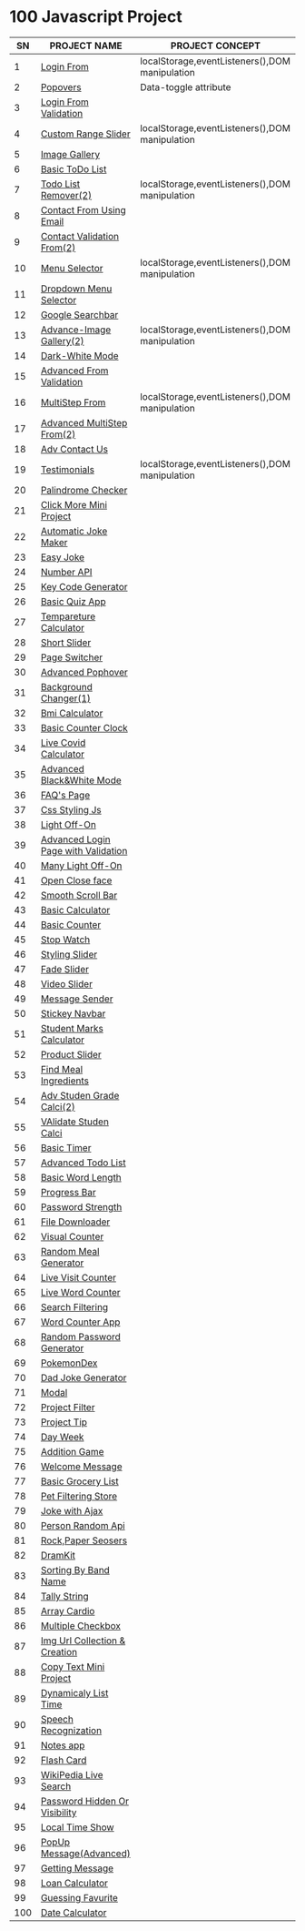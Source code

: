 <div>
    <h1>100 Javascript Project</h1>            
    <table>
      <thead>
        <tr>
          <th>SN</th>
          <th>PROJECT NAME</th>
          <th>PROJECT CONCEPT</th>
        </tr>
      </thead>
      <tbody>
        <tr>
          <td>1</td>
          <td><a href="https://github.com/99monisha/javascript-pro/tree/main/1_project-login-from">Login From</a></td>
          <td>localStorage,eventListeners(),DOM manipulation</td>
        </tr>
        <tr>
          <td>2</td>
          <td><a href="https://github.com/99monisha/javascript-pro/tree/main/2_project-pophover">Popovers</a></td>
          <td>Data-toggle attribute</td>
        </tr>
        <tr>
          <td>3</td>
          <td><a href="https://github.com/99monisha/javascript-pro/tree/main/3_project-login%20form">Login From Validation</a></td>
          <td><a href=""></a></td>
        </tr>
           <tr>
          <td>4</td>
          <td><a href="https://github.com/99monisha/javascript-pro/tree/main/4-project-customRangeSlider">Custom Range Slider</a></td>
          <td>localStorage,eventListeners(),DOM manipulation</td>
        </tr>
        <tr>
          <td>5</td>
          <td><a href="https://github.com/99monisha/javascript-pro/tree/main/5_project-ImageGallery">Image Gallery</a></td>
          <td></td>
        </tr>
        <tr>
          <td>6</td>
          <td><a href="https://github.com/99monisha/javascript-pro/tree/main/6_project-todoList">Basic ToDo List</a></td>
          <td></td>
        </tr>
           <tr>
          <td>7</td>
          <td><a href="https://github.com/99monisha/javascript-pro/tree/main/7_project_todoWithremove">Todo List Remover(2)</a></td>
          <td>localStorage,eventListeners(),DOM manipulation</td>
        </tr>
        <tr>
          <td>8</td>
          <td><a href="https://github.com/99monisha/javascript-pro/tree/main/8_project-contact-form-email-connected">Contact From Using Email</a></td>
          <td></td>
        </tr>
        <tr>
          <td>9</td>
          <td><a href="https://github.com/99monisha/javascript-pro/tree/main/9_project-contactF-validation">Contact Validation From(2)</a></td>
          <td></td>
        </tr>
           <tr>
          <td>10</td>
          <td><a href="https://github.com/99monisha/javascript-pro/tree/main/10_project-menuSelector">Menu Selector</a></td>
          <td>localStorage,eventListeners(),DOM manipulation</td>
        </tr>
        <tr>
          <td>11</td>
          <td><a href="https://github.com/99monisha/javascript-pro/tree/main/11_project-dropdownSelectMenu">Dropdown Menu Selector</a></td>
          <td></td>
        </tr>
        <tr>
          <td>12</td>
          <td><a href="https://github.com/99monisha/javascript-pro/tree/main/12_projects-google%20searchbar">Google Searchbar</a></td>
          <td></td>
        </tr>
           <tr>
          <td>13</td>
          <td><a href="https://github.com/99monisha/javascript-pro/tree/main/13_project-image-gallery">Advance-Image Gallery(2)</a></td>
          <td>localStorage,eventListeners(),DOM manipulation</td>
        </tr>
        <tr>
          <td>14</td>
          <td><a href="https://github.com/99monisha/javascript-pro/tree/main/14.project-darkwhite">Dark-White Mode</a></td>
          <td></td>
        </tr>
        <tr>
          <td>15</td>
          <td><a href="https://github.com/99monisha/javascript-pro/tree/main/15_project-newfrom%20validation/index.html">Advanced From Validation</a></td>
          <td></td>
        </tr>
           <tr>
          <td>16</td>
          <td><a href="https://github.com/99monisha/javascript-pro/tree/main/16_project-Multistep-form">MultiStep From</a></td>
          <td>localStorage,eventListeners(),DOM manipulation</td>
        </tr>
        <tr>
          <td>17</td>
          <td><a href="https://github.com/99monisha/javascript-pro/tree/main/17_project-multi-step-form">Advanced MultiStep From(2)</a></td>
          <td></td>
        </tr>
        <tr>
          <td>18</td>
          <td><a href="https://github.com/99monisha/javascript-pro/tree/main/1_project-login-from/2_project-fromValidation">Adv Contact Us </a></td>
          <td></td>
        </tr>
           <tr>
          <td>19</td>
          <td><a href="https://github.com/99monisha/javascript-pro/tree/main/19_project-testimonials">Testimonials</a></td>
          <td>localStorage,eventListeners(),DOM manipulation</td>
        </tr>
        <tr>
          <td>20</td>
          <td><a href="https://github.com/99monisha/javascript-pro/tree/main/20_project_palindrome-checking">Palindrome Checker</a></td>
          <td></td>
        </tr>
        <tr>
          <td>21</td>
          <td><a href="https://github.com/99monisha/javascript-pro/tree/main/21_project-click-more">Click More Mini Project</a></td>
          <td></td>
        </tr>
         <tr>
          <td>22</td>
          <td><a href="https://github.com/99monisha/javascript-pro/tree/main/22_project-automatic-jokemaker">Automatic Joke Maker</a></td>
          <td></td>
        </tr>
         <tr>
          <td>23</td>
          <td><a href="https://github.com/99monisha/javascript-pro/blob/main/23_project-easy-joke/index.html">Easy Joke</a></td>
          <td></td>
        </tr>
         <tr>
          <td>24</td>
          <td><a href="https://github.com/99monisha/javascript-pro/blob/main/24_project-number-api/index.html">Number API</a></td>
          <td></td>
        </tr>
         <tr>
          <td>25</td>
          <td><a href="https://github.com/99monisha/javascript-pro/blob/main/25_project-keyCodeGenerator/index.html">Key Code Generator</a></td>
          <td></td>
        </tr>
         <tr>
          <td>26</td>
          <td><a href="https://github.com/99monisha/javascript-pro/tree/main/26_project-quizApp">Basic Quiz App</a></td>
          <td></td>
        </tr>
         <tr>
          <td>27</td>
          <td><a href="https://github.com/99monisha/javascript-pro/blob/main/27-project-tempareture-clci/index.html">Tempareture Calculator</a></td>
          <td></td>
        </tr>
         <tr>
          <td>28</td>
          <td><a href="https://github.com/99monisha/javascript-pro/tree/main/28_project-short-slider">Short Slider</a></td>
          <td></td>
        </tr>
         <tr>
          <td>29</td>
          <td><a href="https://github.com/99monisha/javascript-pro/tree/main/29_project-Switcher">Page Switcher</a></td>
          <td></td>
        </tr>
         <tr>
          <td>30</td>
          <td><a href="https://github.com/99monisha/javascript-pro/blob/main/2_project-pophover/index.html">Advanced Pophover</a></td>
          <td></td>
        </tr>
         <tr>
          <td>31</td>
           <td><a href="https://github.com/99monisha/javascript-pro/blob/main/31_project-background-changer1/index.html">Background Changer(1)</a></td>
          <td></td>
        </tr>
         <tr>
          <td>32</td>
          <td><a href="https://github.com/99monisha/javascript-pro/blob/main/32_project-bmi-calculator/index.html">Bmi Calculator</a></td>
          <td></td>
        </tr>
         <tr>
          <td>33</td>
          <td><a href="https://github.com/99monisha/javascript-pro/blob/main/33_project-Counter-clock2/index.html">  Basic Counter Clock</a></td>
          <td></td>
        </tr>
         <tr>
          <td>34</td>
          <td><a href="https://github.com/99monisha/javascript-pro/blob/main/34_projectcovid-live/index.html">Live Covid Calculator</a></td>
          <td></td>
        </tr>
         <tr>
          <td>35</td>
          <td><a href="https://github.com/99monisha/javascript-pro/blob/main/35_project/index.html">Advanced Black&White Mode</a></td>
          <td></td>
        </tr>
          <tr>
          <td>36</td>
          <td><a href="https://github.com/99monisha/javascript-pro/blob/main/36_project-faqs-page/index.html">FAQ's Page</a></td>
          <td></td>
        </tr>
         <tr>
          <td>37</td>
          <td><a href="https://github.com/99monisha/javascript-pro/blob/main/37_projectfont-styling/index.html">Css Styling Js</a></td>
          <td></td>
        </tr>
       <tr>
                <td>38</td>
                <td><a href="https://github.com/99monisha/javascript-pro/blob/main/38_projectlight-off-on/index.html">Light Off-On</a></td>
                <td></td>
              </tr>
               <tr>
                <td>39</td>
                <td><a href="https://github.com/99monisha/javascript-pro/blob/main/39_project-login-page/index.html">Advanced Login Page with Validation</a></td>
                <td></td>
              </tr>
               <tr>
                <td>40</td>
                <td><a href="https://github.com/99monisha/javascript-pro/tree/main/3_project-login%20form">Many Light Off-On</a></td>
                <td></td>
              </tr>
        <tr>
                <td>41</td>
                <td><a href="https://github.com/99monisha/javascript-pro/blob/main/41_project-open-close-face/index.html">Open Close face</a></td>
                <td></td>
              </tr>
               <tr>
                <td>42</td>
                <td><a href="https://github.com/99monisha/javascript-pro/blob/main/42_project-scroll-bar/index.html">Smooth Scroll Bar</a></td>
                <td></td>
              </tr>
               <tr>
                <td>43</td>
                <td><a href="https://github.com/99monisha/javascript-pro/tree/main/43_project-simple-calci">Basic Calculator</a></td>
                <td></td>
              </tr>
               <tr>
                <td>44</td>
                <td><a href="https://github.com/99monisha/javascript-pro/blob/main/44_project-simple-counter/index.html">Basic Counter</a></td>
                <td></td>
              </tr>
               <tr>
                <td>45</td>
                <td><a href="https://github.com/99monisha/javascript-pro/blob/main/45_project-simple-stopwatch/index.html">Stop Watch</a></td>
                <td></td>
              </tr>
               <tr>
                <td>46</td>
                <td><a href="https://github.com/99monisha/javascript-pro/blob/main/46_project-slider-Three/index.html">Styling Slider</a></td>
                <td></td>
              </tr>
               <tr>
                <td>47</td>
                <td><a href="https://github.com/99monisha/javascript-pro/blob/main/47_project-slider-one/index.html">Fade Slider</a></td>
                <td></td>
              </tr>
               <tr>
                <td>48</td>
                <td><a href="https://github.com/99monisha/javascript-pro/blob/main/48-project-slider-video/index.html">Video Slider</a></td>
                <td></td>
              </tr>
               <tr>
                <td>49</td>
                <td><a href="https://github.com/99monisha/javascript-pro/blob/main/49-project-sms-sender/index.html">Message Sender</a></td>
                <td></td>
              </tr>
               <tr>
                <td>50</td>
                <td><a href="https://github.com/99monisha/javascript-pro/blob/main/50-project-sticky-navbar/index.html">Stickey Navbar</a></td>
                <td></td>
              </tr>
         <td>51</td>
                <td><a href="https://github.com/99monisha/javascript-pro">Student Marks Calculator</a></td>
                <td></td>
              </tr>
               <tr>
                <td>52</td>
                <td><a href="https://github.com/99monisha/javascript-pro/blob/main/52-project-slider-two/index.html">Product Slider</a></td>
                <td></td>
              </tr>
               <tr>
                <td>53</td>
                <td><a href="https://github.com/99monisha/javascript-pro/tree/main/53-project-ne%20js%20app">Find Meal Ingredients</a></td>
                <td></td>
              </tr>
               <tr>
                <td>54</td>
                <td><a href="https://github.com/99monisha/javascript-pro/blob/main/55-project-student-grade-calculator/index.html">Adv Studen Grade Calci(2)</a></td>
                <td></td>
              </tr>
               <tr>
                <td>55</td>
                <td><a href="https://github.com/99monisha/javascript-pro/tree/main/55-project-student-grade-calculator">VAlidate Studen Calci</a></td>
                <td></td>
              </tr>
                <tr>
                <td>56</td>
                <td><a href="https://github.com/99monisha/javascript-pro/tree/main/56-project-Timer1">Basic Timer</a></td>
                <td></td>
              </tr>
              <tr>
                <td>57</td>
                <td><a href="https://github.com/99monisha/javascript-pro/blob/main/57-project-todo-list/index.html">Advanced Todo List</a></td>
                <td></td>
              </tr>
               <tr>
                <td>58</td>
                <td><a href="https://github.com/99monisha/javascript-pro/blob/main/58-project-word-length/index.html">Basic Word Length</a></td>
                <td></td>
              </tr>
              <tr>
                <td>59</td>
                <td><a href="https://github.com/99monisha/javascript-pro/tree/main/59_project-progress-bar">Progress Bar</a></td>
                <td></td>
              </tr>
                 <tr>
                <td>60</td>
                <td><a href="https://github.com/99monisha/javascript-pro/tree/main/60_project_password-streangth">Password Strength</a></td>
                <td></td>
              </tr>
               <tr>
                <td>61</td>
                <td><a href="https://github.com/99monisha/javascript-pro/blob/main/61_project-downloadfile/index.html">File Downloader</a></td>
                <td></td>
              </tr>
               <tr>
                <td>62</td>
                <td><a href="https://github.com/99monisha/javascript-pro/blob/main/62_project-visualCounter/index.html">Visual Counter</a></td>
                <td></td>
              </tr>
               <tr>
                <td>63</td>
                <td><a href="https://github.com/99monisha/javascript-pro/blob/main/63_project-Random-Meal-Genaretor/index.html">Random Meal Generator</a></td>
                <td></td>
              </tr>
               <tr>
                <td>64</td>
                <td><a href="https://github.com/99monisha/javascript-pro/blob/main/64_project-liveVisite-Counter/index.html">Live Visit Counter</a></td>
                <td></td>
              </tr>
               <tr>
                <td>65</td>
                <td><a href="https://github.com/99monisha/javascript-pro/blob/main/65_project-liveWordCounter/index.html">Live Word Counter</a></td>
                <td></td>
              </tr>
              <tr>
                <td>66</td>
                <td><a href="https://github.com/99monisha/javascript-pro/blob/main/66_project-serachfiltering/index.html">Search Filtering</a></td>
                <td></td>
              </tr>
               <tr>
                <td>67</td>
                <td><a href="https://github.com/99monisha/javascript-pro/blob/main/67_project-wordCounterApp/index.html">Word Counter App</a></td>
                <td></td>
              </tr>
               <tr>
                <td>68</td>
                <td><a href="https://github.com/99monisha/javascript-pro/blob/main/68_project-RandomPasswordGenerator/index.html">Random Password Generator</a></td>
                <td></td>
              </tr>
               <tr>
                <td>69</td>
                <td><a href="https://github.com/99monisha/javascript-pro/blob/main/69_project-pokedex/index.html">PokemonDex</a></td>
                <td></td>
              </tr>
               <tr>
                <td>70</td>
                <td><a href="https://github.com/99monisha/javascript-pro/blob/main/70_project-dadJokegenerator/index.html">Dad Joke Generator</a></td>
                <td></td>
              </tr>
               <tr>
                <td>71</td>
                <td><a href="https://github.com/99monisha/javascript-pro/blob/main/71_project-Modal/index.html">Modal</a></td>
                <td></td>
              </tr>
             <tr>
                <td>72</td>
                <td><a href="https://github.com/99monisha/javascript-pro/blob/main/72_project-Filter/index.html">Project Filter</a></td>
                <td></td>
              </tr>
               <tr>
                <td>73</td>
                <td><a href="https://github.com/99monisha/javascript-pro/blob/main/73_project-tip/index.html">Project Tip</a></td>
                <td></td>
              </tr>
               <tr>
                <td>74</td>
                <td><a href="https://github.com/99monisha/javascript-pro/blob/main/74_project-DayWeek/index.html">Day Week</a></td>
                <td></td>
              </tr>
               <tr>
                <td>75</td>
                <td><a href="https://github.com/99monisha/javascript-pro/blob/main/75_project-AdditionGame/index.html">Addition Game</a></td>
                <td></td>
              </tr>
               <tr>
                <td>76</td>
                <td><a href="https://github.com/99monisha/javascript-pro/blob/main/76_project-Welcome-msg/index.html">Welcome Message</a></td>
                <td></td>
              </tr>
               <tr>
                <td>77</td>
                <td><a href="https://github.com/99monisha/javascript-pro/blob/main/77_project-groceryList/index.html">Basic Grocery List</a></td>
                <td></td>
              </tr>
               <tr>
                <td>78</td>
                <td><a href="https://github.com/99monisha/javascript-pro/blob/main/78_project-filterStore/index.html">Pet Filtering Store</a></td>
                <td></td>
              </tr>
               <tr>
                <td>79</td>
                <td><a href="https://github.com/99monisha/javascript-pro/blob/main/79_project-JokeAj/index.html">Joke with Ajax</a></td>
                <td></td>
              </tr>
               <tr>
                <td>80</td>
                <td><a href="https://github.com/99monisha/javascript-pro/blob/main/80_project_personRandomapi/index.html">Person Random Api</a></td>
                <td></td>
              </tr>
    <tr>
                <td>81</td>
                <td><a href="https://github.com/99monisha/javascript-pro/tree/main/81_project-papersesorRock">Rock,Paper Seosers</a></td>
                <td></td>
              </tr>
               <tr>
                <td>82</td>
                <td><a href="https://github.com/99monisha/javascript-pro/tree/main/82_project-dramkit">DramKit</a></td>
                <td></td>
              </tr>
               <tr>
                <td>83</td>
                <td><a href="https://github.com/99monisha/javascript-pro/blob/main/83_project-sortBandname/index.html">Sorting By Band Name</a></td>
                <td></td>
              </tr>
               <tr>
                <td>84</td>
                <td><a href="https://github.com/99monisha/javascript-pro/blob/main/84_project-TallyString/index.html">Tally String</a></td>
                <td></td>
              </tr>
               <tr>
                <td>85</td>
                <td><a href="https://github.com/99monisha/javascript-pro/blob/main/85_project-ArrayCardio/index.html">Array Cardio</a></td>
                <td></td>
              </tr>
               <tr>
                <td>86</td>
                <td><a href="https://github.com/99monisha/javascript-pro/blob/main/86_project-multipleCheckbox/index.html">Multiple Checkbox</a></td>
                <td></td>
              </tr>
               <tr>
                <td>87</td>
                <td><a href="https://github.com/99monisha/javascript-pro/blob/main/87_project/index.html">Img Url Collection & Creation</a></td>
                <td></td>
              </tr>
               <tr>
                <td>88</td>
                <td><a href="https://github.com/99monisha/javascript-pro/blob/main/88_project-copytext/index.html">Copy Text Mini Project</a></td>
                <td></td>
              </tr>
               <tr>
                <td>89</td>
                <td><a href="https://github.com/99monisha/javascript-pro/blob/main/89_project/index.html">Dynamicaly List Time</a></td>
                <td></td>
              </tr>
               <tr>
                <td>90</td>
                <td><a href="https://github.com/99monisha/javascript-pro/blob/main/90_project-speechRecognization/index.html">Speech Recognization</a></td>
                <td></td>
              </tr>
               <tr>
                <td>91</td>
                <td><a href="https://github.com/99monisha/javascript-pro/blob/main/91_project-basicNotesapp/index.html">Notes app</a></td>
                <td></td>
              </tr>
               <tr>
                <td>92</td>
                <td><a href="https://github.com/99monisha/javascript-pro/blob/main/92_project/index.html">Flash Card</a></td>
                <td></td>
              </tr>
               <tr>
                <td>93</td>
                <td><a href="https://github.com/99monisha/javascript-pro/blob/main/93_project/index.html">WikiPedia Live Search</a></td>
                <td></td>
              </tr>
               <tr>
                <td>94</td>
                <td><a href="https://github.com/99monisha/javascript-pro/blob/main/94_project-password-visibility/index.html">Password Hidden Or Visibility</a></td>
                <td></td>
              </tr>
               <tr>
                <td>95</td>
                <td><a href="https://github.com/99monisha/javascript-pro/blob/main/95_project-localTimeShow/index.html">Local Time Show</a></td>
                <td></td>
              </tr>
               <tr>
                <td>96</td>
                <td><a href="https://github.com/99monisha/javascript-pro/blob/main/96_project-testimonials/index.html">PopUp Message(Advanced)</a></td>
                <td></td>
              </tr>
               <tr>
                <td>97</td>
                <td><a href="https://github.com/99monisha/javascript-pro/blob/main/97_project/index.html">Getting Message</a></td>
                <td></td>
              </tr>
               <tr>
                <td>98</td>
                <td><a href="https://github.com/99monisha/javascript-pro/blob/main/98_project-loan-calculator/index.html">Loan Calculator</a></td>
                <td></td>
              </tr>
               <tr>
                <td>99</td>
                <td><a href="https://github.com/99monisha/javascript-pro/blob/main/99_project/index.html">Guessing Favurite </a></td>
                <td></td>
              </tr>
               <tr>
                <td>100</td>
                <td><a href="https://github.com/99monisha/javascript-pro/blob/main/99_project/index.html">Date Calculator</a></td>
                <td></td>
              </tr>
      </tbody>
    </table>
  </div>
  
